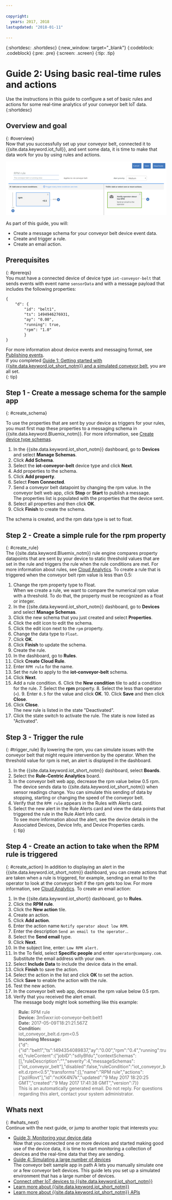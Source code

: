 ```yaml
---

copyright:
  years: 2017, 2018
lastupdated: "2018-01-11"

---
```


{:shortdesc: .shortdesc}
{:new_window: target="_blank"}
{:codeblock: .codeblock}
{:pre: .pre}
{:screen: .screen}
{:tip: .tip}

# Guide 2: Using basic real-time rules and actions
Use the instructions in this guide to configure a set of basic rules and actions for some real-time analytics of your conveyor belt IoT data.
{:shortdesc}

## Overview and goal
{: #overview}  
Now that you successfully set up your conveyor belt, connected it to {{site.data.keyword.iot_full}}, and sent some data, it is time to make that data work for you by using rules and actions.

![Example rule](images/slow_rule.svg "Example rule")

As part of this guide, you will:
- Create a message schema for your conveyor belt device event data.
- Create and trigger a rule.
- Create an email action.

## Prerequisites
{: #prereqs}  
You must have a connected device of device type `iot-conveyor-belt` that sends events with event name `sensorData` and with a message payload that includes the following properties:
```
{
	"d": {
		"id": "belt1",
		"ts": 1494946276931,
		"ay": "0.00",
		"running": true,
		"rpm": "1.0"
		}
}
```
For more information about device events and messaging format, see [Publishing events](/docs/services/IoT/devices/mqtt.html#publishing_events).  
If you completed [Guide 1: Getting started with {{site.data.keyword.iot_short_notm}} and a simulated conveyor belt](getting-started-iot-conveyor.html), you are all set.  
{: tip}

## Step 1 - Create a message schema for the sample app
{: #create_schema}

To use the properties that are sent by your device as triggers for your rules, you must first map these properties to a messaging schema in {{site.data.keyword.Bluemix_notm}}. For more information, see [Create device type schemas](/docs/services/IoT/im_schemas.html#iotrtinsights_task).
1. In the {{site.data.keyword.iot_short_notm}} dashboard, go to **Devices** and select **Manage Schemas**.
2. Click **Add Schema**.
3. Select the **iot-conveyor-belt** device type and click **Next**.
4. Add properties to the schema.
 1. Click **Add property**.
 2. Select **From Connected**.
 3. Send a conveyor belt datapoint by changing the rpm value.
In the conveyor belt web app, click **Stop** or **Start** to publish a message.  
The properties list is populated with the properties that the device sent.
 4. Select all properties and then click **OK**.
5. Click **Finish** to create the schema.  

The schema is created, and the rpm data type is set to float.

## Step 2 - Create a simple rule for the rpm property
{: #create_rule}  
The {{site.data.keyword.Bluemix_notm}} rule engine compares property datapoints that are sent by your device to static threshold values that are set in the rule and triggers the rule when the rule conditions are met. For more information about rules, see [Cloud Analytics](/docs/services/IoT/cloud_analytics.html#rules).
To create a rule that is triggered when the conveyor belt rpm value is less than 0.5:
1. Change the rpm property type to Float.  
When we create a rule, we want to compare the numerical rpm value with a threshold. To do that, the property must be recognized as a float or integer.
 1. In the {{site.data.keyword.iot_short_notm}} dashboard, go to **Devices** and select **Manage Schemas**.
 1. Click the new schema that you just created and select **Properties**.
 2. Click the edit icon to edit the schema.
 3. Click the edit icon next to the `rpm` property.
 4. Change the data type to `Float`.  
 5. Click **OK**.
 6. Click **Finish** to update the schema.  
2. Create the rule.
 1. In the dashboard, go to **Rules**.
 2. Click **Create Cloud Rule**.
 3. Enter `RPM rule` for the name.
 4. Set the rule to apply to the **iot-conveyor-belt** schema.
 5. Click **Next**.
 6. Add a rule condition.
    6. Click the **New condition** tile to add a condition for the rule.
    7. Select the **rpm** property.
    8. Select the less than operator (`<`).
    9. Enter `0.5` for the value and click **OK**.
    10. Click **Save** and then click **Close**.
 11. Click **Close**.  
The new rule is listed in the state "Deactivated".
12. Click the state switch to activate the rule.
The state is now listed as "Activated".

## Step 3 - Trigger the rule
{: #trigger_rule}
By lowering the rpm, you can simulate issues with the conveyor belt that might require intervention by the operator. When the threshold value for rpm is met, an alert is displayed in the dashboard.
1. In the {{site.data.keyword.iot_short_notm}} dashboard, select **Boards**.
3. Select the **Rule-Centric Analytics** board.
4. In the conveyor belt web app, decrease the rpm value below 0.5 rpm.
The device sends data to {{site.data.keyword.iot_short_notm}} when sensor readings change. You can simulate this sending of data by stopping, starting or changing the speed of the conveyor belt.  
5. Verify that the `RPM rule` appears in the Rules with Alerts card.
6. Select the new alert in the Rule Alerts card and view the data points that triggered the rule in the Rule Alert Info card.  
To see more information about the alert, see the device details in the Associated Devices, Device Info, and Device Properties cards.  
{: tip}

## Step 4 - Create an action to take when the RPM rule is triggered
{: #create_action}
In addition to displaying an alert in the {{site.data.keyword.iot_short_notm}} dashboard, you can create actions that are taken when a rule is triggered, for example, sending an email to the operator to look at the conveyor belt if the rpm gets too low. For more information, see [Cloud Analytics](/docs/services/IoT/cloud_analytics.html#shared).
To create an email action:
1. In the {{site.data.keyword.iot_short}} dashboard, go to **Rules**.
2. Click the **RPM rule**.
3. Click the **New action** tile.
4. Create an action.
 1. Click **Add action**.
 2. Enter the action name `Notify operator about low RPM`.
 3. Enter the description `Send an email to the operator.`.
 4. Select the **Send email** type.
 5. Click **Next**.
 6. In the subject line, enter: `Low RPM alert.`
 7. In the To field, select **Specific people** and enter `operator@company.com`.  
Substitute the email address with your own.
 8. Select **Include Data** to include the device data in the email.
 9. Click **Finish** to save the action.  
5. Select the action in the list and click **OK** to set the action.
6. Click **Save** to enable the action with the rule.
7. Test the new action.
 4. In the conveyor belt web app, decrease the rpm value below 0.5 rpm.
 5. Verify that you received the alert email.  
The message body might look something like this example:
> **Rule:** RPM rule  
> **Device:** 3m5wxr:iot-conveyor-belt:belt1  
> **Date:** 2017-05-09T18:21:21.567Z  
> **Condition:**  
> iot_conveyor_belt.d.rpm<0.5  
> **Incoming Message:**  
> {"d":{"id":"belt1","ts":1494354089837,"ay":"0.00","rpm":"0.4","running":true},"ruleContent":{"jobID":"sdIyBfdu","contextSchemas":[],"ruleDescription":"","severity":4,"messageSchemas":["iot_conveyor_belt"],"disabled":false,"ruleCondition":"iot_conveyor_belt.d.rpm<0.5","transforms":[],"name":"RPM rule","actions":["pziIRovt"],"id":"ncKK4N7k","updated":"9 May 2017 18:20:25 GMT","created":"9 May 2017 17:41:38 GMT","version":7}}  
> This is an automatically generated email. Do not reply. For questions regarding this alert, contact your system administrator.

## Whats next
{: #whats_next}  
Continue with the next guide, or jump to another topic that interests you:
- [Guide 3: Monitoring your device data](getting-started-iot-monitoring.html)  
Now that you connected one or more devices and started making good use of the device data, it is time to start monitoring a collection of devices and the real-time data that they are sending.
- [Guide 4: Simulating a large number of devices](getting-started-iot-large-scale-simulation.html)  
The conveyor belt sample app in path A lets you manually simulate one or a few conveyor belt devices. This guide lets you set up a simulated environment that has a large number of devices.
- [Connect other IoT devices to {{site.data.keyword.iot_short_notm}}](/docs/services/IoT/iotplatform_task.html)
- [Learn more about {{site.data.keyword.iot_short_notm}}](/docs/services/IoT/iotplatform_overview.html)
- [Learn more about {{site.data.keyword.iot_short_notm}} APIs](/docs/services/IoT/reference/api.html)
